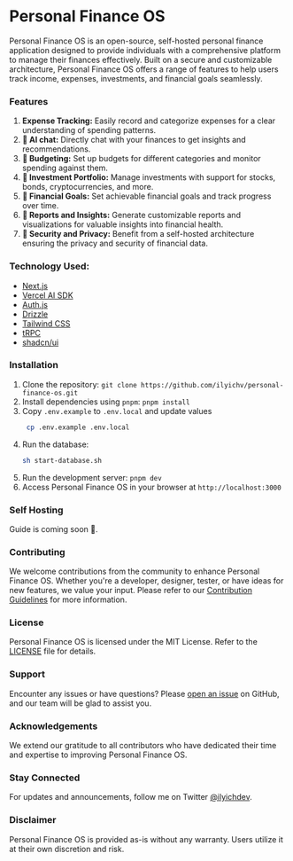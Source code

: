 # Personal Finance OS

Personal Finance OS is an open-source, self-hosted personal finance application designed to provide individuals with a comprehensive platform to manage their finances effectively. Built on a secure and customizable architecture, Personal Finance OS offers a range of features to help users track income, expenses, investments, and financial goals seamlessly.

### Features
1. **Expense Tracking:** Easily record and categorize expenses for a clear understanding of spending patterns.
2. **🚧 AI chat:** Directly chat with your finances to get insights and recommendations.
3. **🚧 Budgeting:** Set up budgets for different categories and monitor spending against them.
4. **🚧 Investment Portfolio:** Manage investments with support for stocks, bonds, cryptocurrencies, and more.
5. **🚧 Financial Goals:** Set achievable financial goals and track progress over time.
6. **🚧 Reports and Insights:** Generate customizable reports and visualizations for valuable insights into financial health.
7. **🚧 Security and Privacy:** Benefit from a self-hosted architecture ensuring the privacy and security of financial data.

### Technology Used:
- [Next.js](https://nextjs.org)
- [Vercel AI SDK](https://sdk.vercel.ai/docs/introduction)
- [Auth.js](https://authjs.dev/)
- [Drizzle](https://orm.drizzle.team)
- [Tailwind CSS](https://tailwindcss.com)
- [tRPC](https://trpc.io)
- [shadcn/ui](https://ui.shadcn.com/)

### Installation
1. Clone the repository: `git clone https://github.com/ilyichv/personal-finance-os.git`
2. Install dependencies using `pnpm`: `pnpm install`
3. Copy `.env.example` to `.env.local` and update values
   ```bash
    cp .env.example .env.local
    ```
4. Run the database:
    ```bash
    sh start-database.sh
    ```
5. Run the development server: `pnpm dev`
6. Access Personal Finance OS in your browser at `http://localhost:3000`

### Self Hosting
Guide is coming soon 🚧.

### Contributing
We welcome contributions from the community to enhance Personal Finance OS. Whether you're a developer, designer, tester, or have ideas for new features, we value your input. Please refer to our [Contribution Guidelines](CONTRIBUTING.md) for more information.

### License
Personal Finance OS is licensed under the MIT License. Refer to the [LICENSE](LICENSE) file for details.

### Support
Encounter any issues or have questions? Please [open an issue](https://github.com/ilyichv/personal-finance-os/issues) on GitHub, and our team will be glad to assist you.

### Acknowledgements
We extend our gratitude to all contributors who have dedicated their time and expertise to improving Personal Finance OS.

### Stay Connected
For updates and announcements, follow me on Twitter [@ilyichdev](https://twitter.com/ilyichdev).

### Disclaimer
Personal Finance OS is provided as-is without any warranty. Users utilize it at their own discretion and risk.
